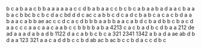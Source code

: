 b
c
a
b
a
a c
b
b a
a
a
a
a
a
c
c
d b
a b
a
a
c
c
b
c b
c
a
b
a
a b
a
d
a
a
c b
a
a
b
a
c
b
bc
b
c b
c d
a c
bd
d
d
c
ac
c a
b
b c
d
c
a
d
c b
a b
c a
c a
c b
d a
a
b
a
a
c
a
b
b
ae ac
c
c d
c
a c
d b
b
b a
a
b
b
a
a
c
a
b d
c
b
a d
b
b c
b
a c
d
a
a c
c
c
a
a
c a
a c
a
a
b
c
c b
b
b
b
a
b
a
4213
c
a
c b
a
d
b
c
d b
a
a
212
de ad
a
a
a
d a
b
a
d
b
1122
d
a c
a b
b c
b
c
a
321
2341  1342
a b
a
d
a
ae ab
d
b
d
a
a
123 321
a
a
c a
d
d
b
c
c
b d
ab ac
b
ac
b
c
c
b d
a c
c
d b
c
